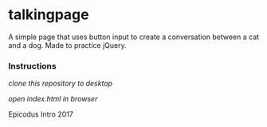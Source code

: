 # talkingpage

A simple page that uses button input to create a conversation between a cat and a dog. Made to practice jQuery.

### Instructions

_clone this repository to desktop_

_open index.html in browser_


Epicodus Intro 2017
